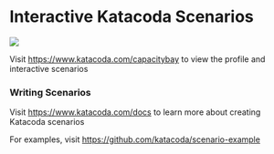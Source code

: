 # Interactive Katacoda Scenarios

[![](http://shields.katacoda.com/katacoda/capacitybay/count.svg)](https://www.katacoda.com/capacitybay "Get your profile on Katacoda.com")

Visit https://www.katacoda.com/capacitybay to view the profile and interactive scenarios

### Writing Scenarios
Visit https://www.katacoda.com/docs to learn more about creating Katacoda scenarios

For examples, visit https://github.com/katacoda/scenario-example
